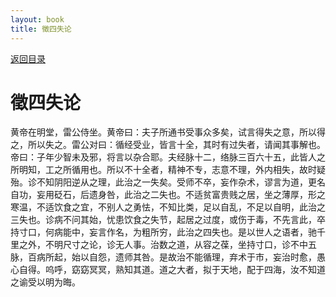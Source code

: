 ```yaml
---
layout: book
title: 徵四失论
---
```


[返回目录](./)

# 徵四失论

黄帝在明堂，雷公侍坐。黄帝曰：夫子所通书受事众多矣，试言得失之意，所以得之，所以失之。雷公对曰：循经受业，皆言十全，其时有过失者，请闻其事解也。帝曰：子年少智未及邪，将言以杂合耶。夫经脉十二，络脉三百六十五，此皆人之所明知，工之所循用也。所以不十全者，精神不专，志意不理，外内相失，故时疑殆。诊不知阴阳逆从之理，此治之一失矣。受师不卒，妄作杂术，谬言为道，更名自功，妄用砭石，后遗身咎，此治之二失也。不适贫富贵贱之居，坐之薄厚，形之寒温，不适饮食之宜，不别人之勇怯，不知比类，足以自乱，不足以自明，此治之三失也。诊病不问其始，忧患饮食之失节，起居之过度，或伤于毒，不先言此，卒持寸口，何病能中，妄言作名，为粗所穷，此治之四失也。是以世人之语者，驰千里之外，不明尺寸之论，诊无人事。治数之道，从容之葆，坐持寸口，诊不中五脉，百病所起，始以自怨，遗师其咎。是故治不能循理，弃术于市，妄治时愈，愚心自得。呜呼，窈窈冥冥，熟知其道。道之大者，拟于天地，配于四海，汝不知道之谕受以明为晦。

